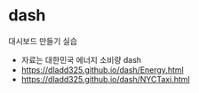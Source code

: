 # dash
대시보드 만들기 실습
- 자료는 대한민국 에너지 소비량 dash
- <https://dladd325.github.io/dash/Energy.html>
- <https://dladd325.github.io/dash/NYCTaxi.html>